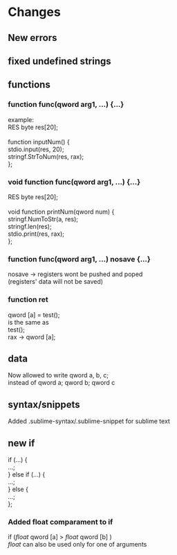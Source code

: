# Changes
## New errors
## fixed undefined strings
## functions
### function func(qword arg1, ...) {...}
example:<br/>
RES byte res\[20\];<br/><br />
function inputNum() {<br />
	stdio.input(res, 20);<br/>
	stringf.StrToNum(res, rax);<br/>
};
### void function func(qword arg1, ...) {...}
RES byte res\[20\];<br/><br />
void function printNum(qword num) {<br/>
    stringf.NumToStr(a, res);<br/>
    stringf.len(res);<br/>
    stdio.print(res, rax);<br/>
};
### function func(qword arg1, ...) nosave {...}
nosave -> registers wont be pushed and poped<br />
(registers' data will not be saved)

### function ret
qword \[a\] = test();<br />
is the same as<br />
test();<br />
rax -> qword \[a\];<br />

## data
Now allowed to write qword a, b, c;<br />
instead of qword a; qword b; qword c

## syntax/snippets
Added .sublime-syntax/.sublime-snippet for sublime text

## new if
if (...) {<br />
    ...;<br />
} else if (...) {<br />
    ...;<br />
} else {<br />
    ...;<br />
};<br />

### Added float comparament to if
if (_float_ qword \[a\] > _float_ qword \[b\] )<br />
_float_ can also be used only for one of arguments